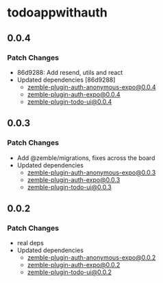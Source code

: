 # todoappwithauth

## 0.0.4

### Patch Changes

- 86d9288: Add resend, utils and react
- Updated dependencies [86d9288]
  - zemble-plugin-auth-anonymous-expo@0.0.4
  - zemble-plugin-auth-expo@0.0.4
  - zemble-plugin-todo-ui@0.0.4

## 0.0.3

### Patch Changes

- Add @zemble/migrations, fixes across the board
- Updated dependencies
  - zemble-plugin-auth-anonymous-expo@0.0.3
  - zemble-plugin-auth-expo@0.0.3
  - zemble-plugin-todo-ui@0.0.3

## 0.0.2

### Patch Changes

- real deps
- Updated dependencies
  - zemble-plugin-auth-anonymous-expo@0.0.2
  - zemble-plugin-auth-expo@0.0.2
  - zemble-plugin-todo-ui@0.0.2
